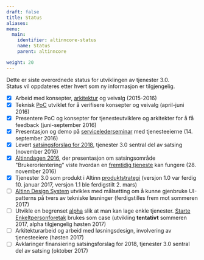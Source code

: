 ```yaml
---
draft: false
title: Status
aliases:
menu:
  main:
    identifier: altinncore-status
    name: Status
    parent: altinncore

weight: 20
---
```


Dette er siste overordnede status for utviklingen av tjenester 3.0.  
Status vil oppdateres etter hvert som ny informasjon er tilgjengelig.


 - [X] Arbeid med konsepter, [arkitektur](../architecture) og veivalg (2015-2016)
 - [X] Teknisk [PoC](https://en.wikipedia.org/wiki/Proof_of_concept) utviklet for å verifisere konsepter og veivalg (april-juni 2016)
 - [X] Presentere PoC og konsepter for tjenesteutviklere og arkitekter for å få feedback (juni-september 2016)
 - [X] Presentasjon og demo på [servicelederseminar](https://altinnett.brreg.no/SharePoint/Servicelederseminar/Servicelederseminar%202016/Referat%20servicelederseminar%2014.9.2016.pdf) med tjenesteeierne (14. september 2016)
 - [X] Levert [satsingsforslag for 2018](../satsingsforslag2018), tjenester 3.0 sentral del av satsing (november 2016)
 - [X] [Altinndagen 2016](https://altinnett.brreg.no/altinndagen2016/), der presentasjon om satsingsområde "Brukerorientering" viste hvordan
        en [fremtidig tjeneste](https://altinnett.brreg.no/Global/Altinndagen%202016/Finn%C3%B8ySaltnes-Enklere%20oppstart%20for%20grundere.pdf) kan fungere (28. november 2016)
 - [X] Tjenester 3.0 som produkt i Altinn [produktstrategi](https://altinnett.brreg.no/no/Altinn/Altinn-strategi/) (versjon 1.0 var ferdig 10. januar 2017, versjon 1.1 ble ferdigstilt 2. mars)
 - [ ] [Altinn Design System](https://altinn.github.io/DesignSystem) utvikles med målsetting om å kunne gjenbruke UI-patterns på tvers av tekniske løsninger (ferdigstilles frem mot sommeren 2017)
 - [ ] Utvikle en begrenset [alpha](https://en.wikipedia.org/wiki/Software_release_life_cycle#Alpha) slik at man kan lage enkle tjenester.
           [Starte Enkeltpersonforetak](http://altinn.github.io/DesignSystem/versjon-altinndagen/patterns/04-sider-90-starte-enk-00-starte-enk-0/04-sider-90-starte-enk-00-starte-enk-0.html) brukes som case (utvikling **tentativt** sommeren 2017, alpha tilgjengelig høsten 2017)
 - [ ] Arkitekturarbeid og arbeid med løsningsdesign, involvering av tjenesteeiere (høsten 2017)
 - [ ] Avklaringer finansiering satsingsforslag for 2018, tjenester 3.0 sentral del av satsing (oktober 2017)

